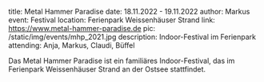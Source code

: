title: Metal Hammer Paradise
date: 18.11.2022 - 19.11.2022
author: Markus
event: Festival
location: Ferienpark Weissenhäuser Strand
link: https://www.metal-hammer-paradise.de
pic: /static/img/events/mhp_2021.jpg
description: Indoor-Festival im Ferienpark
attending: Anja, Markus, Claudi, Büffel

Das Metal Hammer Paradise ist ein familiäres Indoor-Festival, 
das im Ferienpark Weissenhäuser Strand an der Ostsee stattfindet.